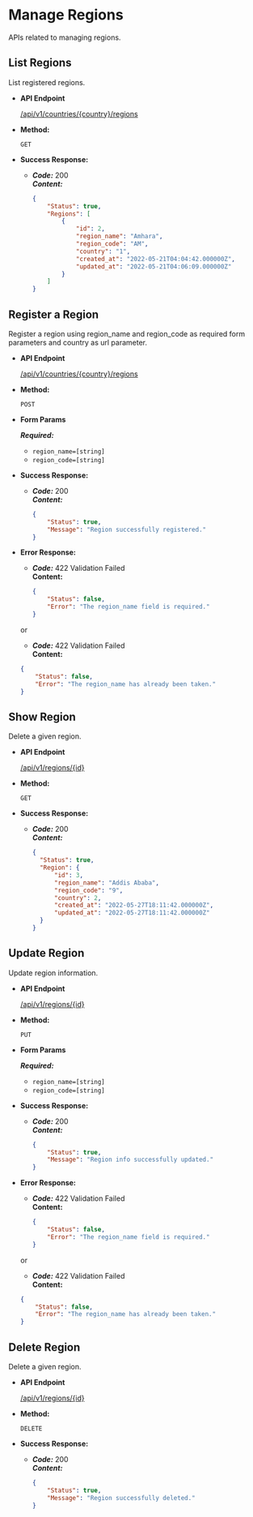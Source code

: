 # Manage Regions

APIs related to managing regions.

**List Regions**
----
  List registered regions.

* **API Endpoint**

  <a href="">/api/v1/countries/{country}/regions</a>

* **Method:**

  `GET`

* **Success Response:**

  * ***Code:*** 200 <br />
    ***Content:*** 
    ```json 
    {
        "Status": true,
        "Regions": [
            {
                "id": 2,
                "region_name": "Amhara",
                "region_code": "AM",
                "country": "1",
                "created_at": "2022-05-21T04:04:42.000000Z",
                "updated_at": "2022-05-21T04:06:09.000000Z"
            }
        ]
    }
    ```

**Register a Region**
----
  Register a region using region_name and region_code as required form parameters and country as url parameter.

* **API Endpoint**

  <a href="">/api/v1/countries/{country}/regions</a>

* **Method:**

  `POST`
  
*  **Form Params**

   ***Required:***
    - `region_name=[string]`
    - `region_code=[string]`

* **Success Response:**

  * ***Code:*** 200 <br />
    ***Content:*** 
    ```json 
    {
        "Status": true,
        "Message": "Region successfully registered." 
    }
    ```
 
* **Error Response:**

  * ***Code:*** 422 Validation Failed <br />
    **Content:** 
    ```json 
    {
        "Status": false,
        "Error": "The region_name field is required."
    }
    ```

  or

   * ***Code:*** 422 Validation Failed <br />
    **Content:** 
    ```json 
    {
        "Status": false,
        "Error": "The region_name has already been taken."
    }
    ```

**Show Region**
----
  Delete a given region.

* **API Endpoint**

  <a href="">/api/v1/regions/{id}</a>

* **Method:**

  `GET`
  

* **Success Response:**

  * ***Code:*** 200 <br />
    ***Content:*** 
    ```json 
    {
      "Status": true,
      "Region": {
          "id": 3,
          "region_name": "Addis Ababa",
          "region_code": "9",
          "country": 2,
          "created_at": "2022-05-27T18:11:42.000000Z",
          "updated_at": "2022-05-27T18:11:42.000000Z"
      }
    }
    ```

**Update Region**
----
  Update region information.

* **API Endpoint**

  <a href="">/api/v1/regions/{id}</a>

* **Method:**

  `PUT`
  
*  **Form Params**

   ***Required:***
    - `region_name=[string]`
    - `region_code=[string]`

* **Success Response:**

  * ***Code:*** 200 <br />
    ***Content:*** 
    ```json 
    {
        "Status": true,
        "Message": "Region info successfully updated." 
    }
    ```
 
* **Error Response:**

  * ***Code:*** 422 Validation Failed <br />
    **Content:** 
    ```json 
    {
        "Status": false,
        "Error": "The region_name field is required."
    }
    ```

  or

   * ***Code:*** 422 Validation Failed <br />
    **Content:** 
    ```json 
    {
        "Status": false,
        "Error": "The region_name has already been taken."
    }
    ```
  
**Delete Region**
----
  Delete a given region.

* **API Endpoint**

  <a href="">/api/v1/regions/{id}</a>

* **Method:**

  `DELETE`
  

* **Success Response:**

  * ***Code:*** 200 <br />
    ***Content:*** 
    ```json 
    {
        "Status": true,
        "Message": "Region successfully deleted." 
    }
    ```